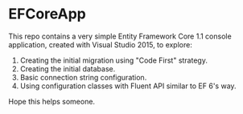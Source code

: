 # EFCoreApp

This repo contains a very simple Entity Framework Core 1.1 console application, created with Visual Studio 2015, to explore:

1. Creating the initial migration using "Code First" strategy.
2. Creating the initial database.
3. Basic connection string configuration.
4. Using configuration classes with Fluent API similar to EF 6's way.

Hope this helps someone.

